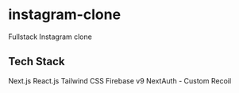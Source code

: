 # instagram-clone
Fullstack Instagram clone  


Tech Stack
-------------
Next.js React.js Tailwind CSS Firebase v9 NextAuth - Custom 
Recoil
